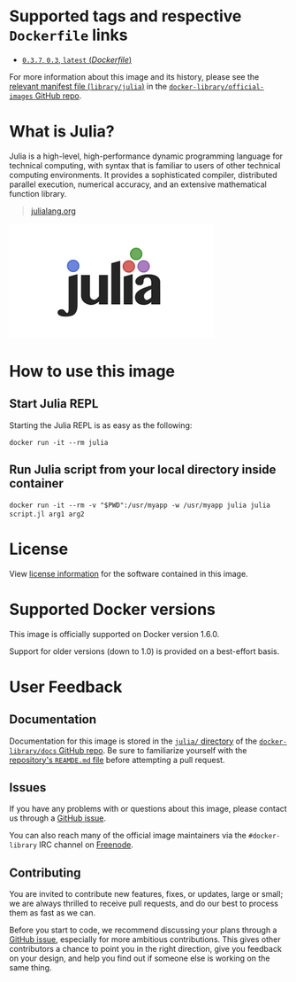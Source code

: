 # Supported tags and respective `Dockerfile` links

-	[`0.3.7`, `0.3`, `latest` (*Dockerfile*)](https://github.com/docker-library/julia/blob/a85d92cbc1396ed7ba6007108412bea518271676/Dockerfile)

For more information about this image and its history, please see the [relevant manifest file (`library/julia`)](https://github.com/docker-library/official-images/blob/master/library/julia) in the [`docker-library/official-images` GitHub repo](https://github.com/docker-library/official-images).

# What is Julia?

Julia is a high-level, high-performance dynamic programming language for technical computing, with syntax that is familiar to users of other technical computing environments. It provides a sophisticated compiler, distributed parallel execution, numerical accuracy, and an extensive mathematical function library.

> [julialang.org](http://julialang.org/)

![logo](https://raw.githubusercontent.com/docker-library/docs/master/julia/logo.png)

# How to use this image

## Start Julia REPL

Starting the Julia REPL is as easy as the following:

	docker run -it --rm julia

## Run Julia script from your local directory inside container

	docker run -it --rm -v "$PWD":/usr/myapp -w /usr/myapp julia julia script.jl arg1 arg2

# License

View [license information](http://julialang.org/) for the software contained in this image.

# Supported Docker versions

This image is officially supported on Docker version 1.6.0.

Support for older versions (down to 1.0) is provided on a best-effort basis.

# User Feedback

## Documentation

Documentation for this image is stored in the [`julia/` directory](https://github.com/docker-library/docs/tree/master/julia) of the [`docker-library/docs` GitHub repo](https://github.com/docker-library/docs). Be sure to familiarize yourself with the [repository's `REAMDE.md` file](https://github.com/docker-library/docs/blob/master/README.md) before attempting a pull request.

## Issues

If you have any problems with or questions about this image, please contact us through a [GitHub issue](https://github.com/docker-library/julia/issues).

You can also reach many of the official image maintainers via the `#docker-library` IRC channel on [Freenode](https://freenode.net).

## Contributing

You are invited to contribute new features, fixes, or updates, large or small; we are always thrilled to receive pull requests, and do our best to process them as fast as we can.

Before you start to code, we recommend discussing your plans through a [GitHub issue](https://github.com/docker-library/julia/issues), especially for more ambitious contributions. This gives other contributors a chance to point you in the right direction, give you feedback on your design, and help you find out if someone else is working on the same thing.
